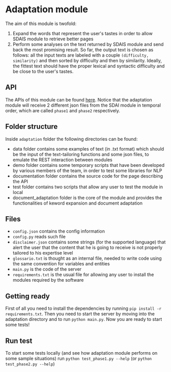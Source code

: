 # Adaptation module

The aim of this module is twofold:
1. Expand the words that represent the user's tastes in order to allow SDAIS module to retrieve better pages
2. Perform some analyses on the text returned by SDAIS module and send back the most promising result.
So far, the output text is chosen as follows: all the input texts are labeled with a couple `(difficulty, similarity)` and then sorted by difficulty and then by similarity. Ideally, the fittest text should have the proper lexical and syntactic difficulty and be close to the user's tastes.

## API

The APIs of this module can be found [here](https:http://cipizio.it:4321/).
Notice that the adaptation module will receive 2 different json files from the SDAI module in temporal order, which are called `phase1` and `phase2` respectively.

## Folder structure
Inside `adaptation` folder the following directories can be found:

- data folder contains some examples of text (in .txt format) which should be the input of the text-tailoring functions and some json files, to emulate the REST interaction between modules
- demo folder contains some temporary scripts that have been developed by various members of the team, in order to test some libraries for NLP
- documentation folder contains the source code for the page describing the API
- test folder contains two scripts that allow any user to test the module in local
- document_adaptation folder is the core of the module and provides the functionalities of keword expansion and document adaptation

## Files

- `config.json` contains the config information
- `config.py` reads such file
- `disclaimer.json` contains some strings (for the supported language) that alert the user that the content that he is going to receive is not properly tailored to his expertise level
- `glossario.txt` is thought as an internal file, needed to write code using the same convention for variables and entities
- `main.py` is the code of the server
- `requirements.txt` is the usual file for allowing any user to install the modules required by the software

## Getting ready
First of all you need to install the dependencies by running `pip install -r requirements.txt`. 
Then you need to start the server by moving into the adaptation directory and to run `python main.py`.
Now you are ready to start some tests!

## Run test
To start some tests locally (and see how adaptation module performs on some sample situations) run `python test_phase1.py --help` (or `python test_phase2.py --help`)
